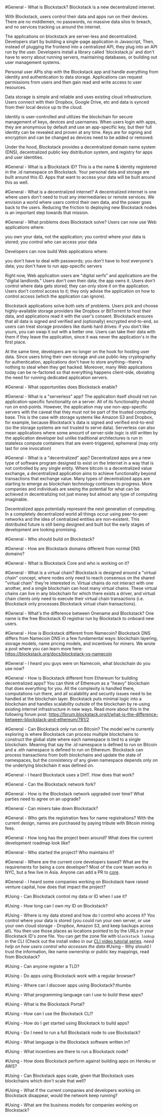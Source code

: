 #General	-	What is Blockstack?
Blockstack is a new decentralized internet.

With Blockstack, users control their data and apps run on their devices. There are no middlemen, no passwords, no massive data silos to breach, and no services tracking us around the internet.

The applications on blockstack are server-less and decentralized. Developers start by building a single-page application in Javascript, Then, instead of plugging the frontend into a centralized API, they plug into an API run by the user. Developers install a library called 'blockstack.js' and don't have to worry about running servers, maintaining databases, or building out user management systems.

Personal user APIs ship with the Blockstack app and handle everything from identity and authentication to data storage. Applications can request permissions from users and then gain read and write access to user resources.

Data storage is simple and reliable and uses existing cloud infrastructure. Users connect with their Dropbox, Google Drive, etc and data is synced from their local device up to the cloud.

Identity is user-controlled and utilizes the blockchain for secure management of keys, devices and usernames. When users login with apps, they are anonymous by default and use an app-specific key, but their full identity can be revealed and proven at any time. Keys are for signing and encryption and can be changed as devices need to be added or removed.

Under the hood, Blockstack provides a decentralized domain name system (DNS), decentralized public key distribution system, and registry for apps and user identities.


#General	-	What is a Blockstack ID?
This is a the name & identity registered in the .id namespace on Blockstack. Your personal data and storage are built around this ID. Apps that want to access your data will be built around this as well.

#General	-	What is a decentralized internet?
A decentralized internet is one where users don't need to trust any intermediaries or remote services. We envision a world where users control their own data, and the power goes back to the users. Reducing the friction to deploying new Blockstack nodes is an important step towards that mission.

#General	-	What problems does Blockstack solve?
Users can now use Web applications where:

you own your data, not the application;
you control where your data is stored;
you control who can access your data

Developers can now build Web applications where:

you don't have to deal with passwords;
you don't have to host everyone's data;
you don't have to run app-specific servers

Right now, Web application users are "digital serfs" and applications are the "digital landlords." Users don't own their data; the app owns it. Users don't control where data gets stored; they can only store it on the application. Users don't control access to it; they only advise the application on how to control access (which the application can ignore).

Blockstack applications solve both sets of problems. Users pick and choose highly-available storage providers like Dropbox or BitTorrent to host their data, and applications read it with the user's consent. Blockstack ensures that all data is signed and verified and (optionally) encrypted end-to-end, so users can treat storage providers like dumb hard drives: if you don't like yours, you can swap it out with a better one. Users can take their data with them if they leave the application, since it was never the application's in the first place.

At the same time, developers are no longer on the hook for hosting user data. Since users bring their own storage and use public-key cryptography for authentication, applications don't have to store anything--there's nothing to steal when they get hacked. Moreover, many Web applications today can be re-factored so that everything happens client-side, obviating the need for running dedicated application servers.

#General	-	What opportunities does Blockstack enable?

#General	-	What is a "serverless" app?
The application itself should not run application-specific functionality on a server. All of its functionality should run on end-points. However, the application may use non-app-specific servers with the caveat that they must not be part of the trusted computing base. This is the case with storage systems like Amazon S3 and Dropbox, for example, because Blockstack's data is signed and verified end-to-end (so the storage systems are not trusted to serve data). Serverless can also mean applications where some amount of server-side logic is still written by the application developer but unlike traditional architectures is run in stateless compute containers that are event-triggered, ephemeral (may only last for one invocation)

#General	-	What is a "decentralized" app?
Decentralized apps are a new type of software program designed to exist on the Internet in a way that is not controlled by any single entity. Where bitcoin is a decentralized value exchange, a decentralized application aims to achieve functionality beyond transactions that exchange value. Many types of decentralized apps are starting to emerge as blockchain technology continues to progress. More companies and individuals are seeing the potential for what can be achieved in decentralizing not just money but almost any type of computing imaginable.

Decentralized apps potentially represent the next generation of computing. In a completely decentralized world all things occur using peer-to-peer networks and the idea of centralized entities are non-existent. This distributed future is still being designed and built but the early stages of development are looking promising.

#General	-	Who should build on Blockstack?

#General	-	How are Blockstack domains different from normal DNS domains? 

#General	-	What is Blockstack Core and who is working on it?

#General	-	What is a virtual chain?
Blockstack is designed around a "virtual chain" concept, where nodes only need to reach consensus on the shared "virtual chain" they're interested in. Virtual chains do not interact with one another, and a single blockchain can host many virtual chains. These virtual chains can live in any blockchain for which there exists a driver, and virtual chain clients only need to execute their virtual chain transactions (i.e. Blockstack only processes Blockstack virtual chain transactions).

#General	-	What's the difference between Onename and Blockstack?
One name is the free Blockstack ID registrar run by Blockstack to onboard new users. 

#General	-	How is Blockstack different from Namecoin?
Blockstack DNS differs from Namecoin DNS in a few fundamental ways: blockchain layering, storage models, name pricing models, and incentives for miners. We wrote a post where you can learn more here: https://blockstack.org/docs/blockstack-vs-namecoin

#General	-	I heard you guys were on Namecoin, what blockchain do you use now?

#General	-	How is Blockstack different from Ethereum for building decentralized apps? 
You can think of Ethereum as a "heavy" blockchain that does everything for you. All the complexity is handled there, computations run there, and all scalability and security issues need to be handled at the blockchain layer. Blockstack puts minimal logic into a blockchain and handles scalability outside of the blockchain by re-using existing internet infrastructure in new ways. Read more about this in the following forum post: https://forum.blockstack.org/t/what-is-the-difference-between-blockstack-and-ethereum/781/2

#General	-	Can Blockstack only run on Bitcoin?
The model we're currently exploring is where Blockstack can process multiple blockchains to construct the global state where each namespace is tied to a single blockchain. Meaning that say the .id namespace is defined to run on Bitcoin and a .eth namespace is defined to run on Ethereum. Blockstack can process transactions from both blockchains and update the state of namespaces, but the consistency of any given namespace depends only on the underlying blockchain it was defined on.

#General	-	I heard Blockstack uses a DHT. How does that work?

#General	-	Can the Blockstack network fork? 

#General	-	How is the Blockstack network upgraded over time? What parties need to agree on an upgrade?

#General	-	Can miners take down Blockstack?

#General	-	Who gets the registration fees for name registrations?
With the current design, names are purchased by paying tribute with Bitcoin mining fees.

#General	-	How long has the project been around? What does the current development roadmap look like?

#General	-	Who started the project? Who maintains it?

#General	-	Where are the current core developers based? What are the requirements for being a core developer?
Most of the core team works in NYC, but a few live in Asia. Anyone can add a PR to [core](https://github.com/blockstack/blockstack-core).

#General	-	I heard some companies working on Blockstack have raised venture capital, how does that impact the project?

#Using	-	Can Blockstack control my data or ID when I use it?

#Using	-	How long can I own my ID on Blockstack?

#Using	-	Where is my data stored and how do I control who access it?
You control where your data is stored (you could run your own server, or use your own cloud storage - Dropbox, Amazon S3, and keep backups across all). You then use those places as locations pointed to by the URLs in your Blockstack ID's zone file. You can get the zone file with `blockstack lookup` in the CLI  (Check out the install video in our [CLI video tutorial series](https://www.youtube.com/playlist?list=PLXS8JJHIn4nGCU2uW85dHXpkQJ7QA5JkX). *need help on how users control who accesses the data*
#Using	-	Why should I trust the information, like name ownership or public key mappings, read from Blockstack?

#Using	-	Can anyone register a TLD?

#Using	-	Do apps using Blockstack work with a regular browser?

#Using	-	Where can I discover apps using Blockstack?:thumbs

#Using	-	What programming language can I use to build these apps?

#Using	-	What is the Blockstack Portal?

#Using	-	How can I use the Blockstack CLI?

#Using	-	How do I get started using Blockstack to build apps?

#Using	-	Do I need to run a full Blockstack node to use Blockstack?

#Using	-	What language is the Blockstack software written in?

#Using	-	What incentives are there to run a Blockstack node?

#Using	-	How does Blockstack perform against building apps on Heroku or AWS?

#Using	-	Can Blockstack apps scale, given that Blockstack uses blockchains which don't scale that well?

#Using	-	What if the current companies and developers working on Blockstack disappear, would the network keep running?

#Using	-	What are the business models for companies working on Blockstack?
